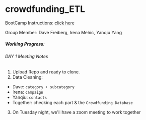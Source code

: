 # crowdfunding_ETL

BootCamp Instructions: [click here](https://courses.bootcampspot.com/courses/3252/assignments/51268?module_item_id=925270)

Group Member: Dave Freiberg, Irena Mehic, Yanqiu Yang

##### Working Progress:

###### DAY 1 Meeting Notes

1. Upload Repo and ready to clone.
2. Data Cleaning:

* Dave: `category + subcategory`
* Irena: `campaign`
* Yanqiu: `contacts`
* Together: checking each part & the `Crowdfunding Database`

3. On Tuesday night, we'll have a zoom meeting to work together
